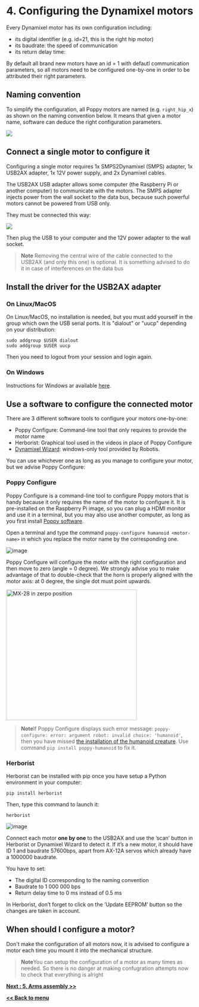 
# 4. Configuring the Dynamixel motors

Every Dynamixel motor has its own configuration including:
* its digital identifier (e.g. id=21, this is the right hip motor)
* its baudrate: the speed of communication
* its return delay time:

By default all brand new motors have an id = 1 with defautl communication parameters, so all motors need to be configured one-by-one in order to be attributed their right parameters.

## Naming convention
To simplify the configuration, all Poppy motors are named (e.g. `right_hip_x`) as shown on the naming convention below. It means that given a motor name, software can deduce the right configuration parameters.

![](../../img/humanoid/humanoid-motors.png)

## Connect a single motor to configure it
Configuring a single motor requires 1x SMPS2Dynamixel (SMPS) adapter, 1x USB2AX adapter, 1x 12V power supply, and 2x Dynamixel cables.

The USB2AX USB adapter allows some computer (the Raspberry Pi or another computer) to communicate with the motors. The SMPS adapter injects power from the wall socket to the data bus, because such powerful motors cannot be powered from USB only.

They must be connected this way:

![](img/dynamixel-setup.jpg)

Then plug the USB to your computer and the 12V power adapter to the wall socket.

> **Note** Removing the central wire of the cable connected to the USB2AX (and only this one) is optional. It is something advised to do it in case of interferences on the data bus

## Install the driver for the USB2AX adapter
### On Linux/MacOS
On Linux/MacOS, no installation is needed, but you must add yourself in the group which own the USB serial ports. It is "dialout" or "uucp" depending on your distribution:

    sudo addgroup $USER dialout
    sudo addgroup $USER uucp

Then you need to logout from your session and login again.

### On Windows
Instructions for Windows ar available [here](http://www.xevelabs.com/doku.php?id=product:usb2ax:quickstart).

## Use a software to configure the connected motor

There are 3 different software tools to configure your motors one-by-one:
-   Poppy Configure: Command-line tool that only requires to provide the motor name
-   Herborist: Graphical tool used in the videos in place of Poppy Configure
-   [Dynamixel Wizard](http://support.robotis.com/en/software/roboplus/dynamixel_monitor/quickstart/dynamixel_monitor_connection.htm): windows-only tool provided by Robotis.

You can use whichever one as long as you manage to configure your motor, but we advise Poppy Configure:

### Poppy Configure
Poppy Configure is a command-line tool to configure Poppy motors that is handy because it only requires the name of the motor to configure it.
It is pre-installed on the Raspberry Pi image, so you can plug a HDMI monitor and use it in a terminal, but you may also use another computer, as long as you first install [Poppy software](../../installation/poppy-softwares.md).

Open a terminal<!-- TODO shall we tell how here? Via the Jupyter notebook terminal of poppy.local?--> and type the command `poppy-configure humanoid <motor-name>` in which you replace the motor name by the corresponding one.

![image](img/poppy-configure-humanoid.png)

Poppy Configure will configure the motor with the right configuration and then move to zero (angle = 0 degree). We strongly advise you to make advantage of that to double-check that the horn is properly aligned with the motor axis: at 0 degree, the single dot must point upwards.

<img src="../../img/humanoid/mx28-zero.jpg" title="MX-28 in zerpo position" style="width: 350px;" />

> **Note**If Poppy Configure displays such error message: `poppy-configure: error: argument robot: invalid choice: 'humanoid'`, then you have missed [the installation of the humanoid creature](../../installation/poppy-softwares.md). Use command `pip install poppy-humanoid` to fix it.

### Herborist
Herborist can be installed with pip once you have setup a Python environment in your computer:
```
pip install herborist
```    

Then, type this command to launch it:
```
herborist
```

![image](img/herborist.png)

Connect each motor **one by one** to the USB2AX and use the ’scan’ button in Herborist or Dynamixel Wizard to detect it. If it’s a new motor, it should have ID 1 and baudrate 57600bps, apart from AX-12A servos which already have a 1000000 baudrate.

You have to set:
-   The digital ID corresponding to the naming convention
-   Baudrate to 1 000 000 bps
-   Return delay time to 0 ms instead of 0.5 ms

In Herborist, don’t forget to click on the ’Update EEPROM’ button so the changes are taken in account.

## When should I configure a motor?

Don't make the configuration of all motors now, it is advised to configure a motor each time you mount it into the mechanical structure.

> **Note**You can setup the configuration of a motor as many times as needed. So there is no danger at making confugration attempts now to check that everything is alright

[**Next : 5. Arms assembly >>**](arms_assembly.md)

[**<< Back to menu**](README.md)
